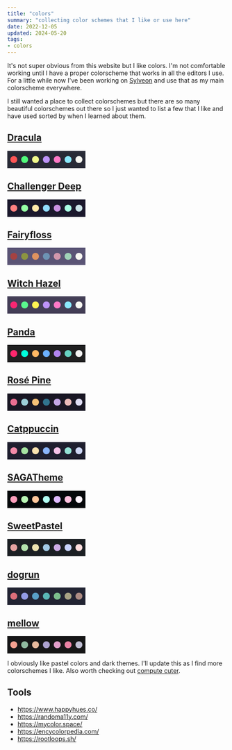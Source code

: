 ```yaml
---
title: "colors"
summary: "collecting color schemes that I like or use here"
date: 2022-12-05
updated: 2024-05-20
tags:
- colors
---
```


It's not super obvious from this website but I like colors. I'm not comfortable working until I have a proper colorscheme that works in all the editors I use. For a little while now I've been working on [Sylveon](/articles/sylveon) and use that as my main colorscheme everywhere.

I still wanted a place to collect colorschemes but there are so many beautiful colorschemes out there so I just wanted to list a few that I like and have used sorted by when I learned about them.

## [Dracula](https://draculatheme.com)

<svg width="180px" height="40px" viewBox="0 0 180 40" version="1.1" xmlns="http://www.w3.org/2000/svg">
	<rect fill="#282a36" x="0" y="0" width="180" height="40"></rect>
	<circle fill="#FF5555" cx="15" cy="20" r="8"></circle>
	<circle fill="#50FA7B" cx="40" cy="20" r="8"></circle>
	<circle fill="#F1FA8C" cx="65" cy="20" r="8"></circle>
	<circle fill="#BD93F9" cx="90" cy="20" r="8"></circle>
	<circle fill="#FF79C6" cx="115" cy="20" r="8"></circle>
	<circle fill="#8BE9FD" cx="140" cy="20" r="8"></circle>
	<circle fill="#F8F8F2" cx="165" cy="20" r="8"></circle>
</svg>

## [Challenger Deep](https://challenger-deep-theme.github.io/)

<svg width="180px" height="40px" viewBox="0 0 180 40" version="1.1" xmlns="http://www.w3.org/2000/svg">
	<rect fill="#1b182c" x="0" y="0" width="180" height="40"></rect>
	<circle fill="#ff8080" cx="15" cy="20" r="8"></circle>
	<circle fill="#95ffa4" cx="40" cy="20" r="8"></circle>
	<circle fill="#ffe9aa" cx="65" cy="20" r="8"></circle>
	<circle fill="#91ddff" cx="90" cy="20" r="8"></circle>
	<circle fill="#c991e1" cx="115" cy="20" r="8"></circle>
	<circle fill="#aaffe4" cx="140" cy="20" r="8"></circle>
	<circle fill="#cbe3e7" cx="165" cy="20" r="8"></circle>
</svg>

## [Fairyfloss](https://sailorhg.github.io/fairyfloss)

<svg width="180px" height="40px" viewBox="0 0 180 40" version="1.1" xmlns="http://www.w3.org/2000/svg">
	<rect fill="#5a5475" x="0" y="0" width="180" height="40"></rect>
	<circle fill="#a54242" cx="15" cy="20" r="8"></circle>
	<circle fill="#8c9440" cx="40" cy="20" r="8"></circle>
	<circle fill="#de935f" cx="65" cy="20" r="8"></circle>
	<circle fill="#6d93b3" cx="90" cy="20" r="8"></circle>
	<circle fill="#d197ac" cx="115" cy="20" r="8"></circle>
	<circle fill="#a0d3b8" cx="140" cy="20" r="8"></circle>
	<circle fill="#f8f8f2" cx="165" cy="20" r="8"></circle>
</svg>

## [Witch Hazel](https://witchhazel.thea.codes)

<svg width="180px" height="40px" viewBox="0 0 180 40" version="1.1" xmlns="http://www.w3.org/2000/svg">
	<rect fill="#433e56" x="0" y="0" width="180" height="40"></rect>
	<circle fill="#f92672" cx="15" cy="20" r="8"></circle>
	<circle fill="#5af78e" cx="40" cy="20" r="8"></circle>
	<circle fill="#fff352" cx="65" cy="20" r="8"></circle>
	<circle fill="#bd93f9" cx="90" cy="20" r="8"></circle>
	<circle fill="#ff79c6" cx="115" cy="20" r="8"></circle>
	<circle fill="#8be9fd" cx="140" cy="20" r="8"></circle>
	<circle fill="#f8f8f2" cx="165" cy="20" r="8"></circle>
</svg>

## [Panda](https://github.com/PandaTheme)

<svg width="180px" height="40px" viewBox="0 0 180 40" version="1.1" xmlns="http://www.w3.org/2000/svg">
	<rect fill="#1f1f20" x="0" y="0" width="180" height="40"></rect>
	<circle fill="#ff276d" cx="15" cy="20" r="8"></circle>
	<circle fill="#00ffdb" cx="40" cy="20" r="8"></circle>
	<circle fill="#ffb863" cx="65" cy="20" r="8"></circle>
	<circle fill="#6cb1ff" cx="90" cy="20" r="8"></circle>
	<circle fill="#b184ef" cx="115" cy="20" r="8"></circle>
	<circle fill="#67d3c2" cx="140" cy="20" r="8"></circle>
	<circle fill="#f3f3f3" cx="165" cy="20" r="8"></circle>
</svg>

## [Rosé Pine](https://rosepinetheme.com)

<svg width="180px" height="40px" viewBox="0 0 180 40" version="1.1" xmlns="http://www.w3.org/2000/svg">
	<rect fill="#191724" x="0" y="0" width="180" height="40"></rect>
	<circle fill="#eb6f92" cx="15" cy="20" r="8"></circle>
	<circle fill="#9ccfd8" cx="40" cy="20" r="8"></circle>
	<circle fill="#f6c177" cx="65" cy="20" r="8"></circle>
	<circle fill="#31748f" cx="90" cy="20" r="8"></circle>
	<circle fill="#c4a7e7" cx="115" cy="20" r="8"></circle>
	<circle fill="#ebbcba" cx="140" cy="20" r="8"></circle>
	<circle fill="#e0def4" cx="165" cy="20" r="8"></circle>
</svg>

## [Catppuccin](https://github.com/catppuccin)

<svg width="180px" height="40px" viewBox="0 0 180 40" version="1.1" xmlns="http://www.w3.org/2000/svg">
	<rect fill="#1E1E2E" x="0" y="0" width="180" height="40"></rect>
	<circle fill="#F38BA8" cx="15" cy="20" r="8"></circle>
	<circle fill="#A6E3A1" cx="40" cy="20" r="8"></circle>
	<circle fill="#F9E2AF" cx="65" cy="20" r="8"></circle>
	<circle fill="#89B4FA" cx="90" cy="20" r="8"></circle>
	<circle fill="#F5C2E7" cx="115" cy="20" r="8"></circle>
	<circle fill="#94E2D5" cx="140" cy="20" r="8"></circle>
	<circle fill="#CDD6F4" cx="165" cy="20" r="8"></circle>
</svg>

## [SAGATheme](https://github.com/SAGAtheme)

<svg width="180px" height="40px" viewBox="0 0 180 40" version="1.1" xmlns="http://www.w3.org/2000/svg">
	<rect fill="#05080a" x="0" y="0" width="180" height="40"></rect>
	<circle fill="#ff9fbc" cx="15" cy="20" r="8"></circle>
	<circle fill="#baf7b5" cx="40" cy="20" r="8"></circle>
	<circle fill="#ffc79b" cx="65" cy="20" r="8"></circle>
	<circle fill="#b2fff3" cx="90" cy="20" r="8"></circle>
	<circle fill="#dfbaff" cx="115" cy="20" r="8"></circle>
	<circle fill="#ffc2df" cx="140" cy="20" r="8"></circle>
	<circle fill="#fff6ff" cx="165" cy="20" r="8"></circle>
</svg>

## [SweetPastel](https://github.com/SweetPastel)

<svg width="180px" height="40px" viewBox="0 0 180 40" version="1.1" xmlns="http://www.w3.org/2000/svg">
	<rect fill="#1b1f23" x="0" y="0" width="180" height="40"></rect>
	<circle fill="#e5a3a1" cx="15" cy="20" r="8"></circle>
	<circle fill="#b4e3ad" cx="40" cy="20" r="8"></circle>
	<circle fill="#ece3b1" cx="65" cy="20" r="8"></circle>
	<circle fill="#a3cbe7" cx="90" cy="20" r="8"></circle>
	<circle fill="#ceace8" cx="115" cy="20" r="8"></circle>
	<circle fill="#c9d4ff" cx="140" cy="20" r="8"></circle>
	<circle fill="#ffdede" cx="165" cy="20" r="8"></circle>
</svg>

## [dogrun](https://github.com/wadackel/vim-dogrun)

<svg width="180px" height="40px" viewBox="0 0 180 40" version="1.1" xmlns="http://www.w3.org/2000/svg">
	<rect fill="#222433" x="0" y="0" width="180" height="40"></rect>
	<circle fill="#dc6f7a" cx="15" cy="20" r="8"></circle>
	<circle fill="#929be5" cx="40" cy="20" r="8"></circle>
	<circle fill="#589ec6" cx="65" cy="20" r="8"></circle>
	<circle fill="#59b6b6" cx="90" cy="20" r="8"></circle>
	<circle fill="#7cbe8c" cx="115" cy="20" r="8"></circle>
	<circle fill="#a8a384" cx="140" cy="20" r="8"></circle>
	<circle fill="#AC8B83" cx="165" cy="20" r="8"></circle>
</svg>

## [mellow](https://github.com/kvrohit/mellow.nvim)
<svg width="180px" height="40px" viewBox="0 0 180 40" version="1.1" xmlns="http://www.w3.org/2000/svg">
	<rect fill="#161617" x="0" y="0" width="180" height="40"></rect>
	<circle fill="#f5a191" cx="15" cy="20" r="8"></circle>
	<circle fill="#90b99f" cx="40" cy="20" r="8"></circle>
	<circle fill="#e6b99d" cx="65" cy="20" r="8"></circle>
	<circle fill="#aca1cf" cx="90" cy="20" r="8"></circle>
	<circle fill="#e29eca" cx="115" cy="20" r="8"></circle>
	<circle fill="#ea83a5" cx="140" cy="20" r="8"></circle>
	<circle fill="#c1c0d4" cx="165" cy="20" r="8"></circle>
</svg>

I obviously like pastel colors and dark themes. I'll update this as I find more colorschemes I like. Also worth checking out [compute cuter](https://computecuter.com).

## Tools

- https://www.happyhues.co/
- https://randoma11y.com/
- https://mycolor.space/
- https://encycolorpedia.com/
- https://rootloops.sh/
